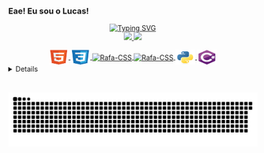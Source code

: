 ### Eae! Eu sou o Lucas!
<div align="center">
<a href="https://git.io/typing-svg"><img src="https://readme-typing-svg.demolab.com?font=Fira+Code&pause=300&color=C300F7&center=true&vCenter=true&random=false&width=435&lines=Front-end+Developer;Designer;Runner" alt="Typing SVG" /></a>
</div>


<div align="center">
  <a href="https://github.com/lucasbenacci">
  <img height="140em" src="https://github-readme-stats.vercel.app/api?username=lucasbenacci&show_icons=true&theme=onedark&include_all_commits=true&count_private=true"/>
  <img height="140em" src="https://github-readme-stats.vercel.app/api/top-langs/?username=lucasbenacci&layout=compact&langs_count=7&theme=onedark"/>
</div>
  
  <div style="display: inline_block" align="center"><br>
  <img align="center" alt="Rafa-HTML" height="30" width="40" src="https://raw.githubusercontent.com/devicons/devicon/master/icons/html5/html5-original.svg">
  <img align="center" alt="Rafa-CSS" height="30" width="40" src="https://raw.githubusercontent.com/devicons/devicon/master/icons/css3/css3-original.svg">
  <img align="center" alt="Rafa-CSS" height="30" width="40" src="https://raw.githubusercontent.com/jmnote/z-icons/master/svg/javascript.svg">
  <img align="center" alt="Rafa-CSS"  width="40" src="https://user-images.githubusercontent.com/25181517/183898054-b3d693d4-dafb-4808-a509-bab54cf5de34.png">
  <img align="center" alt="Rafa-Python" height="30" width="40" src="https://raw.githubusercontent.com/devicons/devicon/master/icons/python/python-original.svg">
  <img align="center" alt="Rafa-Csharp" height="30" width="40" src="https://raw.githubusercontent.com/devicons/devicon/master/icons/csharp/csharp-original.svg">
</div>

<details>
    <summary> 🎶 Recently played</summary>
    <a href="https://open.spotify.com/user/12142964052"><img src="https://spotify-recently-played-readme.vercel.app/api?user=12142964052&unique=true&count=10" alt="Spotify recently played"></a>
</details>
  
#
  
  ![Snake animation](https://github.com/lucasbenacci/lucasbenacci/blob/output/github-contribution-grid-snake.svg)
  

